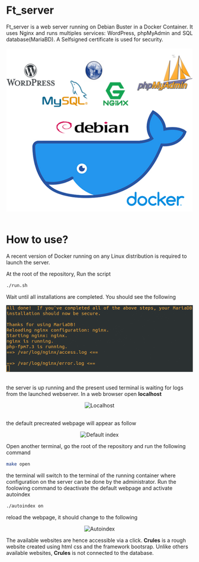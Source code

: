 #   Ft_server

<div align="justify"> Ft_server is a web server running on Debian Buster in a Docker Container. It uses Nginx and runs multiples services: WordPress, phpMyAdmin and SQL database(MariaBD). A Selfsigned certificate is used for security.</div><br>

<div style="text-align:center"><img src="srcs/web/img.png" alt="Illustration"></div><br>

#   How to use?

A recent version of Docker running on any Linux distribution is required to launch the server.

At the root of the repository, Run the script 
```bash
./run.sh
```
Wait until all installations are completed. You should see the following

<div style="text-align:center"><img src="imgs/completed_installation.png" alt="installation completed"></div><br>

the server is up running and the present used terminal is waiting for logs from the launched webserver. In a web browser open **localhost**  
<div style="text-align:center"><img src="localhost.png" alt="Localhost"></div><br>  

the default precreated webpage will appear as follow
<div style="text-align:center"><img src="defaultIndex.png" alt="Default index"></div>  

Open another terminal, go the root of the repository and run the following command  

```bash
make open
```  
the terminal will switch to the terminal of the running container where configuration on the server can be done by the administrator. Run the foolowing command to deactivate the default webpage and activate autoindex  
```bash
./autoindex on
```  
reload the webpage, it should change to the following  

<div style="text-align:center"><img src=".png" alt="Autoindex"></div>  

The available websites are hence accessible via a click. **Crules** is a rough website created using html css and the framework bootsrap. Unlike others available websites, **Crules** is not connected to the database.